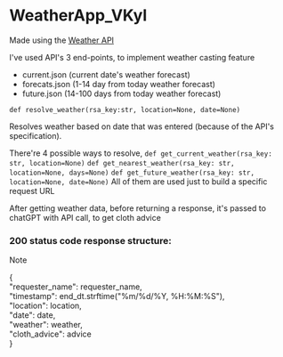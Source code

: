 # WeatherApp_VKyl
<p>Made using the <a href="https://www.weatherapi.com">Weather API</a></p>
<p>I've used API's 3 end-points, to implement weather casting feature</p>
<ul>
  <li>current.json (current date's weather forecast)</li>
  <li>forecats.json (1-14 day from today weather forecast)</li>
  <li>future.json (14-100 days from today weather forecast)</li>
</ul>
<code>def resolve_weather(rsa_key:str, location=None, date=None)</code>
<p>Resolves weather based on date that was entered (because of the API's specification). </p>
<p>There're 4 possible ways to resolve, 
  <code>def get_current_weather(rsa_key: str, location=None)</code>
  <code>def get_nearest_weather(rsa_key: str, location=None, days=None)</code>
  <code>def get_future_weather(rsa_key: str, location=None, date=None)</code>
All of them are used just to build a specific request URL</p>
<p>After getting weather data, before returning a response, it's passed to chatGPT with API call, to get cloth advice</p>
<h3>200 status code response structure:</h3>

> [!NOTE]
> { <br>
>  "requester_name": requester_name, <br>
>  "timestamp": end_dt.strftime("%m/%d/%Y, %H:%M:%S"), <br>
>  "location": location, <br>
>  "date": date, <br>
>  "weather": weather, <br>
>  "cloth_advice": advice <br>
> }
